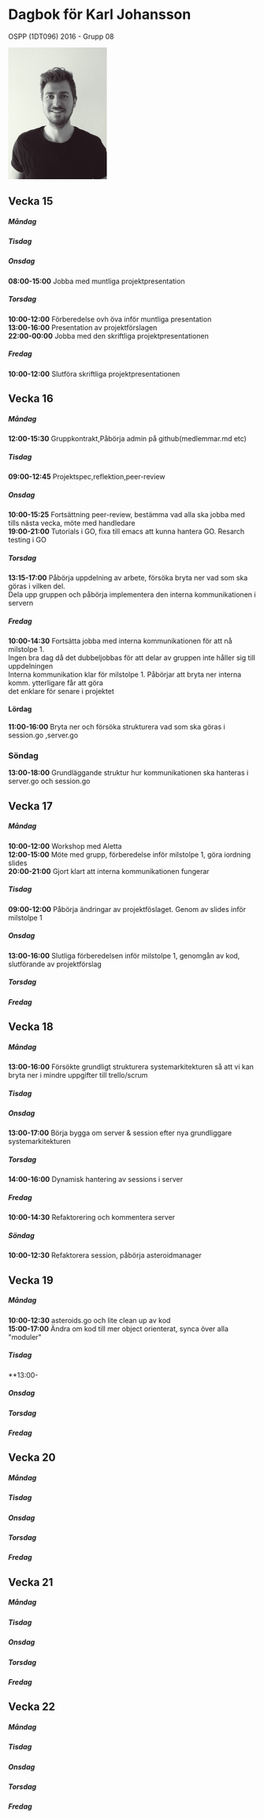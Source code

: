 # Dagbok för Karl Johansson

OSPP (1DT096) 2016 - Grupp 08



<img src="../images/karl.png" width="200">


## Vecka 15

##### Måndag

##### Tisdag

##### Onsdag
**08:00-15:00**
Jobba med muntliga projektpresentation
##### Torsdag
**10:00-12:00**
Förberedelse ovh öva inför muntliga presentation<br>
**13:00-16:00**
Presentation av projektförslagen<br>
**22:00-00:00**
Jobba med den skriftliga projektpresentationen

##### Fredag
**10:00-12:00**
Slutföra skriftliga projektpresentationen

## Vecka 16

##### Måndag 
**12:00-15:30**
Gruppkontrakt,Påbörja admin på github(medlemmar.md etc)
##### Tisdag
**09:00-12:45**
Projektspec,reflektion,peer-review
##### Onsdag
**10:00-15:25**
Fortsättning peer-review, bestämma vad alla ska jobba med tills nästa vecka, möte med handledare<br>
**19:00-21:00** 
Tutorials i GO, fixa till emacs att kunna hantera GO. Resarch testing i GO
##### Torsdag
**13:15-17:00**
Påbörja uppdelning av arbete, försöka bryta ner vad som ska göras i vilken del.<br> 
Dela upp gruppen och påbörja implementera den interna kommunikationen i servern
##### Fredag
**10:00-14:30**
Fortsätta jobba med interna kommunikationen för att nå milstolpe 1.<br> 
Ingen bra dag då det dubbeljobbas för att delar av gruppen inte håller sig till uppdelningen<br>
Interna kommunikation klar för milstolpe 1. Påbörjar att bryta ner interna komm. ytterligare får att göra <br>
det enklare för senare i projektet
#### Lördag
**11:00-16:00**
Bryta ner och försöka strukturera vad som ska göras i session.go ,server.go
### Söndag
**13:00-18:00**
Grundläggande struktur hur kommunikationen ska hanteras i server.go och session.go

## Vecka 17

##### Måndag
**10:00-12:00** 
Workshop med Aletta<br>
**12:00-15:00**
Möte med grupp, förberedelse inför milstolpe 1, göra iordning slides<br>
**20:00-21:00**
Gjort klart att interna kommunikationen fungerar

##### Tisdag
**09:00-12:00**
Påbörja ändringar av projektföslaget. Genom av slides inför milstolpe 1

##### Onsdag
**13:00-16:00**
Slutliga förberedelsen inför milstolpe 1, genomgån av kod, slutförande av projektförslag

##### Torsdag

##### Fredag

## Vecka 18

##### Måndag
**13:00-16:00**
Försökte grundligt strukturera systemarkitekturen så att vi kan bryta ner i mindre uppgifter till trello/scrum

##### Tisdag

##### Onsdag
**13:00-17:00**
Börja bygga om server & session efter nya grundliggare systemarkitekturen

##### Torsdag
**14:00-16:00**
Dynamisk hantering av sessions i server

##### Fredag
**10:00-14:30**
Refaktorering och kommentera server

##### Söndag
**10:00-12:30**
Refaktorera session, påbörja asteroidmanager

## Vecka 19

##### Måndag
**10:00-12:30**
asteroids.go och lite clean up av kod <br>
**15:00-17:00**
Ändra om kod till mer object orienterat, synca över alla "moduler"

##### Tisdag
**13:00-

##### Onsdag

##### Torsdag

##### Fredag

## Vecka 20

##### Måndag

##### Tisdag

##### Onsdag

##### Torsdag

##### Fredag

## Vecka 21

##### Måndag

##### Tisdag

##### Onsdag

##### Torsdag

##### Fredag

## Vecka 22

##### Måndag

##### Tisdag

##### Onsdag

##### Torsdag

##### Fredag
